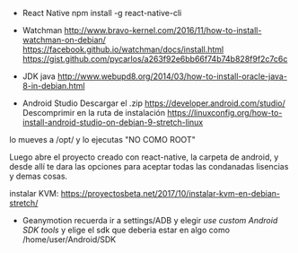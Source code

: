 + React Native
npm install -g react-native-cli

+ Watchman
http://www.bravo-kernel.com/2016/11/how-to-install-watchman-on-debian/
https://facebook.github.io/watchman/docs/install.html
https://gist.github.com/pycarlos/a263f92e6bb66f74b74b828f9f2c7c6c


+ JDK java
http://www.webupd8.org/2014/03/how-to-install-oracle-java-8-in-debian.html

+ Android Studio
Descargar el .zip
https://developer.android.com/studio/
Descomprimir en la ruta de instalación
https://linuxconfig.org/how-to-install-android-studio-on-debian-9-stretch-linux

lo mueves a /opt/  y lo ejecutas "NO COMO ROOT"

Luego abre el proyecto creado con react-native, la carpeta de android, y desde allí te dara las opciones para aceptar todas las condanadas lisencias y demas cosas.

instalar KVM:
https://proyectosbeta.net/2017/10/instalar-kvm-en-debian-stretch/

+ Geanymotion
recuerda ir a settings/ADB y elegir *use custom Android SDK tools* y elige el sdk que deberia estar en algo como /home/user/Android/SDK